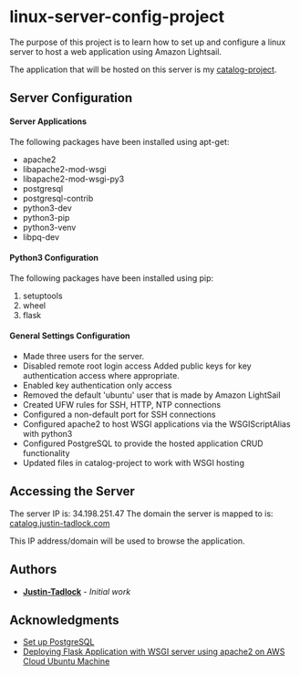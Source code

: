 # linux-server-config-project
The purpose of this project is to learn how to set up and configure a linux server to host a web application using Amazon Lightsail.

The application that will be hosted on this server is my [catalog-project](https://github.com/Justin-Tadlock/catalog-project).

## Server Configuration
#### Server Applications
The following packages have been installed using apt-get:
* apache2
* libapache2-mod-wsgi
* libapache2-mod-wsgi-py3
* postgresql
* postgresql-contrib
* python3-dev 
* python3-pip 
* python3-venv
* libpq-dev

#### Python3 Configuration
The following packages have been installed using pip:
1. setuptools
2. wheel
2. flask

#### General Settings Configuration
* Made three users for the server.
* Disabled remote root login access
  Added public keys for key authentication access where appropriate.
* Enabled key authentication only access
* Removed the default 'ubuntu' user that is made by Amazon LightSail
* Created UFW rules for SSH, HTTP, NTP connections
* Configured a non-default port for SSH connections
* Configured apache2 to host WSGI applications via the WSGIScriptAlias with python3
* Configured PostgreSQL to provide the hosted application CRUD functionality
* Updated files in catalog-project to work with WSGI hosting


## Accessing the Server
The server IP is: 34.198.251.47
The domain the server is mapped to is: [catalog.justin-tadlock.com](catalog.justin-tadlock.com)

This IP address/domain will be used to browse the application.


## Authors

* **[Justin-Tadlock](https://github.com/Justin-Tadlock)** - *Initial work*


## Acknowledgments
* [Set up PostgreSQL](https://www.digitalocean.com/community/tutorials/how-to-install-and-use-postgresql-on-ubuntu-18-04)
* [Deploying Flask Application with WSGI server using apache2 on AWS Cloud Ubuntu Machine](https://medium.com/@satyavinay456/deploying-flask-application-using-wsgi-server-with-apache2-on-aws-cloud-ubuntu-machine-b7a15ca25cff)
